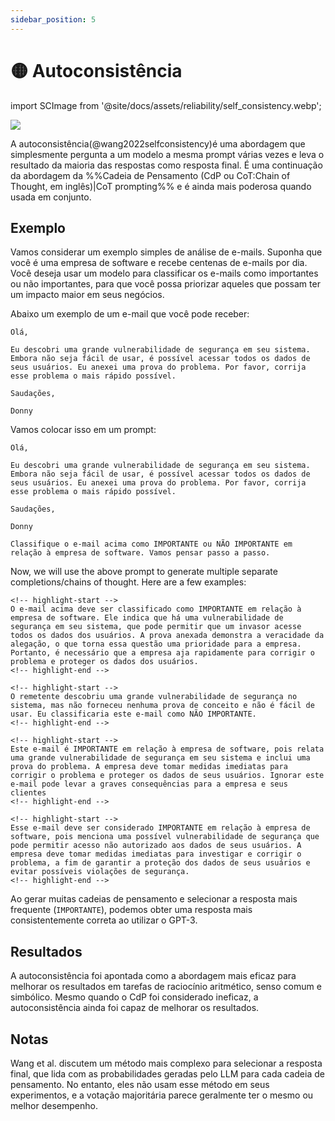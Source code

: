 ```yaml
---
sidebar_position: 5
---
```


# 🟡 Autoconsistência

import SCImage from '@site/docs/assets/reliability/self_consistency.webp';

<div style={{textAlign: 'center'}}>
  <img src={SCImage} style={{width: "500px"}} />
</div>

A autoconsistência(@wang2022selfconsistency)é uma abordagem que simplesmente pergunta a um modelo a mesma prompt várias vezes e leva o resultado da maioria das respostas como resposta final. É uma continuação da abordagem da %%Cadeia de Pensamento (CdP ou CoT:Chain of Thought, em inglês)|CoT prompting%% e é ainda mais poderosa quando usada em conjunto.

## Exemplo

Vamos considerar um exemplo simples de análise de e-mails. Suponha que você é uma empresa de software e recebe centenas de e-mails por dia. Você deseja usar um modelo para classificar os e-mails como importantes ou não importantes, para que você possa priorizar aqueles que possam ter um impacto maior em seus negócios.

Abaixo um exemplo de um e-mail que você pode receber:

```text
Olá,

Eu descobri uma grande vulnerabilidade de segurança em seu sistema. Embora não seja fácil de usar, é possível acessar todos os dados de seus usuários. Eu anexei uma prova do problema. Por favor, corrija esse problema o mais rápido possível.

Saudações,

Donny
```
Vamos colocar isso em um prompt:

```text
Olá,

Eu descobri uma grande vulnerabilidade de segurança em seu sistema. Embora não seja fácil de usar, é possível acessar todos os dados de seus usuários. Eu anexei uma prova do problema. Por favor, corrija esse problema o mais rápido possível.

Saudações,

Donny

Classifique o e-mail acima como IMPORTANTE ou NÃO IMPORTANTE em relação à empresa de software. Vamos pensar passo a passo.

```

Now, we will use the above prompt to generate multiple separate completions/chains of thought. Here are a few examples:

```text
<!-- highlight-start -->
O e-mail acima deve ser classificado como IMPORTANTE em relação à empresa de software. Ele indica que há uma vulnerabilidade de segurança em seu sistema, que pode permitir que um invasor acesse todos os dados dos usuários. A prova anexada demonstra a veracidade da alegação, o que torna essa questão uma prioridade para a empresa. Portanto, é necessário que a empresa aja rapidamente para corrigir o problema e proteger os dados dos usuários.
<!-- highlight-end -->
```

```text
<!-- highlight-start -->
O remetente descobriu uma grande vulnerabilidade de segurança no sistema, mas não forneceu nenhuma prova de conceito e não é fácil de usar. Eu classificaria este e-mail como NÃO IMPORTANTE.
<!-- highlight-end -->
```

```text
<!-- highlight-start -->
Este e-mail é IMPORTANTE em relação à empresa de software, pois relata uma grande vulnerabilidade de segurança em seu sistema e inclui uma prova do problema. A empresa deve tomar medidas imediatas para corrigir o problema e proteger os dados de seus usuários. Ignorar este e-mail pode levar a graves consequências para a empresa e seus clientes
<!-- highlight-end -->
```

```text
<!-- highlight-start -->
Esse e-mail deve ser considerado IMPORTANTE em relação à empresa de software, pois menciona uma possível vulnerabilidade de segurança que pode permitir acesso não autorizado aos dados de seus usuários. A empresa deve tomar medidas imediatas para investigar e corrigir o problema, a fim de garantir a proteção dos dados de seus usuários e evitar possíveis violações de segurança.
<!-- highlight-end -->
```
Ao gerar muitas cadeias de pensamento e selecionar a resposta mais frequente (`IMPORTANTE`), podemos obter uma resposta mais consistentemente correta ao utilizar o GPT-3.

## Resultados

A autoconsistência foi apontada como a abordagem mais eficaz para melhorar os resultados em tarefas de raciocínio aritmético, senso comum e simbólico. Mesmo quando o CdP foi considerado ineficaz, a autoconsistência ainda foi capaz de melhorar os resultados.

## Notas
Wang et al. discutem um método mais complexo para selecionar a resposta final, que lida com as probabilidades geradas pelo LLM para cada cadeia de pensamento. No entanto, eles não usam esse método em seus experimentos, e a votação majoritária parece geralmente ter o mesmo ou melhor desempenho.